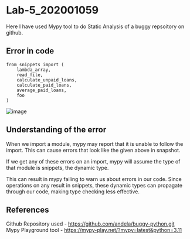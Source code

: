 # Lab-5_202001059
Here I have used Mypy tool to do Static Analysis of a buggy repsoitory on github.
## Error in code
```
from snippets import (
    lambda_array,
    read_file,
    calculate_unpaid_loans,
    calculate_paid_loans,
    average_paid_loans,
    foo
)
```

![image](https://user-images.githubusercontent.com/123534165/225268345-15517168-e290-44a9-b6f4-732800963bac.png)

## Understanding of the error
When we import a module, mypy may report that it is unable to follow the import. This can cause errors that look like
the given above in snapshot.

If we get any of these errors on an import, mypy will assume the type of that module is snippets, the dynamic type. 

This can result in mypy failing to warn us about errors in our code. Since operations on any result in snippets, these
dynamic types can propagate through our code, making type checking less effective. 

## References
Github Repository used - https://github.com/andela/buggy-python.git <br/>
Mypy Playground tool - https://mypy-play.net/?mypy=latest&python=3.11
